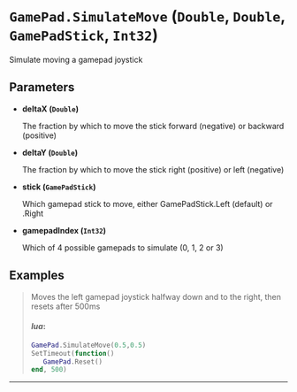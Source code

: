 # `GamePad.SimulateMove` (`Double`, `Double`, `GamePadStick`, `Int32`)


Simulate moving a gamepad joystick


## Parameters

* **deltaX (`Double`)** 

	The fraction by which to move the stick forward (negative) or backward (positive)

* **deltaY (`Double`)** 

	The fraction by which to move the stick right (positive) or left (negative)

* **stick (`GamePadStick`)** 

	Which gamepad stick to move, either GamePadStick.Left (default) or .Right

* **gamepadIndex (`Int32`)** 

	Which of 4 possible gamepads to simulate (0, 1, 2 or 3)


## Examples

> Moves the left gamepad joystick halfway down and to the right, then resets after 500ms
> 
> #### _lua_:
> ```lua
> GamePad.SimulateMove(0.5,0.5)
> SetTimeout(function()
>    GamePad.Reset()
> end, 500)
> ```
---